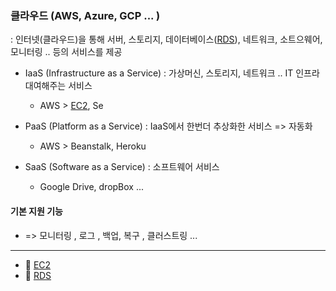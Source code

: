 ### 클라우드 (AWS, Azure, GCP ... )
: 인터넷(클라우드)을 통해 서버, 스토리지, 데이터베이스([RDS](./RDS.md)), 네트워크, 소트으웨어, 모니터링 .. 등의 서비스를 제공
- IaaS (Infrastructure as a Service)
: 가상머신, 스토리지, 네트워크 .. IT 인프라 대여해주는 서비스
  *  AWS > [EC2](./EC2.md), Se

- PaaS (Platform as a Service)
: IaaS에서 한번더 추상화한 서비스 => 자동화
  * AWS > Beanstalk, Heroku

- SaaS (Software as a Service)
: 소프트웨어 서비스 
  * Google Drive, dropBox ... 


 #### 기본 지원 기능 
 -  => 모니터링 , 로그 , 백업, 복구 , 클러스트링 ... 

 ---
 - 🔖 [EC2](./EC2.md)
 - 🔖 [RDS](./RDS.md)